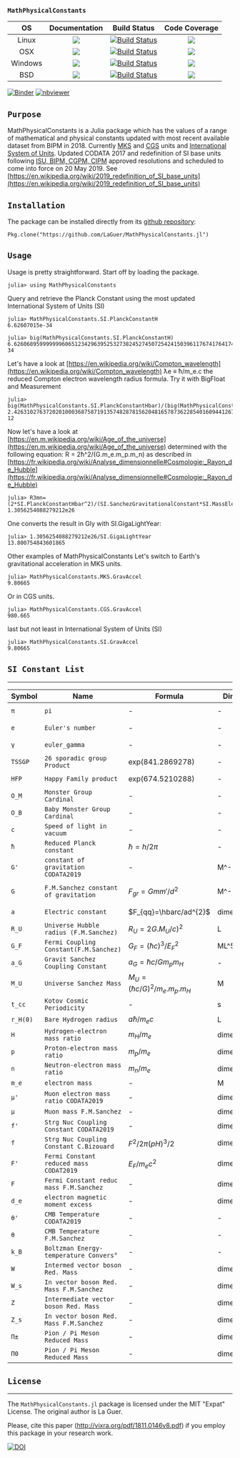 ### `MathPhysicalConstants`

| **OS**                                  |  **Documentation**                    | **Build Status**                          | **Code Coverage**               |
|:---------------------------------------:|:-------------------------------------:|:-----------------------------------------:|:-------------------------------:|
| Linux                                   |[![][docs-latest-img]][docs-latest-url]| [![Build Status][travis-img]][travis-url] | [![][codacy-img]][codacy-url]   |
| OSX                                     |[![][docs-latest-img]][docs-latest-url]| [![Build Status][travis-img]][travis-url] | [![][codecov-img]][codecov-url] |
| Windows                                 |[![][docs-latest-img]][docs-latest-url]| [![Build Status][appvey-img]][appvey-url] | [![][coveral-img]][coveral-url] |
| BSD                                     |[![][docs-latest-img]][docs-latest-url]| [![Build Status][cirrus-img]][cirrus-url] | [![][codecov-img]][codecov-url] |


[![Binder](https://mybinder.org/badge_logo.svg)](https://mybinder.org/v2/gh/LaGuer/MathPhysicalConstants.jl/master?urlpath=lab/tree/doc/MathPhysicalConstants.ipynb)
[![nbviewer](https://img.shields.io/badge/view%20on-nbviewer-brightgreen.svg)](https://nbviewer.jupyter.org/github/LaGuer/PrimeFinders/blob/master/PrimeFinders.ipynb)

## `Purpose`

MathPhysicalConstants is a Julia package which has the values of a range of mathematical and physical constants updated with most recent available dataset from BIPM in 2018. Currently [MKS](https://en.wikipedia.org/wiki/MKS_system_of_units) and [CGS](https://en.wikipedia.org/wiki/Centimetre%E2%80%93gram%E2%80%93second_system_of_units) units and [International System of Units](https://en.wikipedia.org/wiki/International_System_of_Units). Updated CODATA 2017 and redefinition of SI base units following [ISU, BIPM, CGPM, CIPM](https://www1.bipm.org/utils/common/pdf/CGPM-2018/26th-CGPM-Resolutions.pdf) approved resolutions and scheduled to come into force on 20 May 2019.
See [https://en.wikipedia.org/wiki/2019_redefinition_of_SI_base_units](https://en.wikipedia.org/wiki/2019_redefinition_of_SI_base_units)

## `Installation`

The package can be installed directly from its [github repository](https://github.com/LaGuer/MathPhysicalConstants.jl):

    Pkg.clone("https://github.com/LaGuer/MathPhysicalConstants.jl")

## `Usage`

Usage is pretty straightforward. Start off by loading the package.

    julia> using MathPhysicalConstants
    
Query and retrieve the Planck Constant using the most updated International System of Units (SI)    
    
    julia> MathPhysicalConstants.SI.PlanckConstantH
    6.62607015e-34
    
    julia> big(MathPhysicalConstants.SI.PlanckConstantH)
    6.62606895999999960651234296395253273824527450725424150396117674176417443843193e-34
    
Let's have a look at [https://en.wikipedia.org/wiki/Compton_wavelength](https://en.wikipedia.org/wiki/Compton_wavelength) ƛe ≡ ħ/m_e.c the reduced Compton electron wavelength radius formula. Try it with BigFloat and Measurement
    
    julia> big(MathPhysicalConstants.SI.PlanckConstantHbar)/(big(MathPhysicalConstants.SI.MassElectron)*big(MathPhysicalConstants.SI.SpeedOfLight))
    2.42631027637202010003687587191357482878156204816578736228540160944126721996979e-12
    
Now let's have a look at [https://en.m.wikipedia.org/wiki/Age_of_the_universe](https://en.m.wikipedia.org/wiki/Age_of_the_universe) determined with the following equation: R = 2ħ^2/(G.m_e.m_p.m_n)  as described in [https://fr.wikipedia.org/wiki/Analyse_dimensionnelle#Cosmologie:_Rayon_de_Hubble](https://fr.wikipedia.org/wiki/Analyse_dimensionnelle#Cosmologie:_Rayon_de_Hubble) 
    
    julia> R3mn=(2*SI.PlanckConstantHbar^2)/(SI.SanchezGravitationalConstant*SI.MassElectron*SI.MassProton*SI.MassNeutron)
    1.3056254088279212e26
    
One converts the result in Gly with SI.GigaLightYear:

    julia> 1.3056254088279212e26/SI.GigaLightYear
    13.800754843601865    
    
Other examples of MathPhysicalConstants
Let's switch to Earth's gravitational acceleration in MKS units.

    julia> MathPhysicalConstants.MKS.GravAccel
    9.80665

Or in CGS units.

    julia> MathPhysicalConstants.CGS.GravAccel
    980.665
    
last but not least in International System of Units (SI)
    
    julia> MathPhysicalConstants.SI.GravAccel
    9.80665
    

    
## `SI Constant List`
-------------

| Symbol  | Name                                  | Formula                  | Dimension      | Value              | Unit            |
| ------  | ----                                  | -------                  | ---------      | -----              | ----            |
| `π`     | `pi`                                  | -                        | -              | 3.1415926535897932 | `pure number`   |
| `e`     | `Euler's number`                      | -                        | -              | 2.7182817284590452 | `pure number`   |
| `γ`     | `euler_gamma`                         | -                        | -              | 0.5772156649015329 | `pure number`   |
| `TSSGP` | `26 sporadic group Product`           | exp(841.2869278)         | -              | 2.3241836455143e365| `pure number`   |
| `HFP`   | `Happy Family product`                | exp(674.5210288)         | -              | 8.7249055755086e292| `pure number`   |
| `O_M`   | `Monster Group Cardinal`              | -                        | -              | 8.080174248 × 10^53| `pure number`   |
| `O_B`   | `Baby Monster Group Cardinal`         | -                        | -              | 4.15478148 × 10^33 | `pure number`   |
| `c`     | `Speed of light in vacuum`            | -                        | -              | 2.99792458e8       | `m.s^-1`        |
| `ħ`     | `Reduced Planck constant`             | $\hbar=h/2\pi$           | -              | 1.054571800e-34    | `m^2 kg s^-1`   |
| `G'`    | `constant of gravitation CODATA2019`  | -                        | M^-1L^3T^-2    | 6.67408(31)e-11    | `m^3 kg^-1 s^-2`|
| `G`     | `F.M.Sanchez constant of gravitation` | $F_{gr}=Gmm'/ d^{2}$     | M^-1L^3T^-2    | 6.675453818e-11    | `m^3 kg^-1 s^-2`|
| `a`     | `Electric constant`                   | $F_{qq}=\hbarc/ad^{2}$   | dimensionless  | 137.035999139^-1   | `pure number`   |
| `R_U`   | `Universe Hubble radius (F.M.Sanchez)`| $R_U=2G.M_{U}/c)^{2}$    | L              | 1.3065e26          | `m`             |
| `G_F`   | `Fermi Coupling Constant(F.M.Sanchez)`| $G_F=(ħc)^3/E_{F}^{2}$   |   ML^5T^-2     | 1.4358509(7)e-62   | `J.m^3`         |
| `a_G`   | `Gravit Sanchez Coupling Constant`    | $a_G=ħc/Gm_pm_H$         | -              | 1.691936465e38     | `pure number`   |
| `M_U`   | `Universe Sanchez Mass`               |$M_U=(ħc/G)^2/m_e.m_p.m_H$| M              | 8.7936e52          | `kg`            |
| `t_cc`  | `Kotov Cosmic Periodicity`            | -                        | s              | 9600.061(2)        | `s`             |
|`r_H(0)` | `Bare Hydrogen radius`                |    $a\hbar/m_{e}c$       | L              | 5.291772103e-11    | `m`             |
| `H`     | `Hydrogen-electron mass ratio`        |    $m_H/m_e$             | dimensionless  | 1837.152645        | `m_e`           |
| `p`     | `Proton-electron mass ratio`          |    $m_p/m_e$             | dimensionless  | 1836.152672        | `m_e`           |
| `n`     | `Neutron-electron mass ratio`         |    $m_n/m_e$             | dimensionless  | 1838.683659        | `m_e`           |
| `m_e`   | `electron mass`                       | -                        | M              |9.10938356(11)e-31  | `kg`            |
| `μ'`    | `Muon electron mass ratio CODATA2019` | -                        | dimensionless  |206.7682826(41)     | `m_e`           |
| `μ`     | `Muon mass F.M.Sanchez`               | -                        | dimensionless  |206.7682869         | `m_e`           |
| `f'`    |`Strg Nuc Coupling Constant CODATA2019`| -                        | dimensionless  |1/0.1181(11)        | `pure number`   |
| `f`     |`Strg Nuc Coupling Constant C.Bizouard`|  $F^{2}/2\pi(pH)^{3}/2$  | dimensionless  |8.434502892         | `pure number`   |
| `F'`    |`Fermi Constant reduced mass CODAT2019`|     $E_{F}/m_{e}c^{2}$   | dimensionless  |573007.33(25)       | `pure number`   |
| `F`     |`Fermi Constant reduc mass F.M.Sanchez`| -                        | dimensionless  |573007.3652         | `pure number`   |
| `d_e`   |`electron magnetic moment excess`      | -                        | dimensionless  |1.00115965218091(26)| `pure number`   |
| `θ'`    |`CMB Temperature CODATA2019`           | -                        | -              |  2.7255(6) K       | `K`             |
| `θ`     |`CMB Temperature F.M.Sanchez`          | -                        | -              |  2.725820831 K     | `K`             |
| `k_B`   |`Boltzman Energy-temperature Convers°` | -                        | -              | 1.3806488e10-23    | `J K^-1`        |
| `W`     |`Intermed vector boson Red. Mass`      | -                        | dimensionless  | 157298(23)         | `pure number`   |
| `W_s`   |`In vector boson Red. Mass F.M.Sanchez`| -                        | dimensionless  | 157340             | `pure number`   |
| `Z`     |`Intermediate vector boson Red. Mass`  | -                        | dimensionless  | 178450.0(41)       | `pure number`   |
| `Z_s`   |`In vector boson Red. Mass F.M.Sanchez`| -                        | dimensionless  | 178452             | `pure number`   |
| `Π±`    |`Pion / Pi Meson Reduced Mass`         | -                        | dimensionless  | 273.13203(68)      | `pure number`   |
| `Π0`    |`Pion / Pi Meson Reduced Mass`         | -                        | dimensionless  | 264.1426(18)       | `pure number`   |

## `License`
-------

The `MathPhysicalConstants.jl` package is licensed under the MIT "Expat" License.  The
original author is La Guer.

Please, cite this paper (http://vixra.org/pdf/1811.0146v8.pdf) if you
employ this package in your research work.

[![DOI](https://zenodo.org/badge/DOI/10.5281/zenodo.2647701.svg)](https://doi.org/10.5281/zenodo.2647701)


[docs-latest-img]: https://img.shields.io/badge/docs-latest-blue.svg
[docs-latest-url]: https://LaGuer.github.io/MathPhysicalConstants.jl/latest/

[docs-stable-img]: https://img.shields.io/badge/docs-stable-blue.svg
[docs-stable-url]: https://LaGuer.github.io/MathPhysicalConstants.jl/stable/

[pkgeval-link]: http://pkg.julialang.org/?pkg=MathPhysicalConstants

[pkg-0.5-img]: http://pkg.julialang.org/badges/MathPhysicalConstants.0.5.svg
[pkg-0.5-url]: http://pkg.julialang.org/detail/MathPhysicalConstants.html
[pkg-0.6-img]: http://pkg.julialang.org/badges/MathPhysicalConstants.0.6.svg
[pkg-0.6-url]: http://pkg.julialang.org/detail/MathPhysicalConstants.html

[travis-img]: https://travis-ci.org/LaGuer/MathPhysicalConstants.jl.svg?branch=master
[travis-url]: https://travis-ci.org/LaGuer/MathPhysicalConstants.jl

[appvey-img]: https://ci.appveyor.com/api/projects/status/u8mg5dlhyb1vjcpe?svg=true
[appvey-url]: https://ci.appveyor.com/project/LaGuer/mathphysicalconstants-jl

[coveral-img]: https://coveralls.io/repos/github/LaGuer/MathPhysicalConstants.jl/badge.svg?branch=master
[coveral-url]: https://coveralls.io/github/LaGuer/MathPhysicalConstants.jl?branch=master

[codecov-img]: https://codecov.io/gh/LaGuer/MathPhysicalConstants.jl/branch/master/graph/badge.svg
[codecov-url]: https://codecov.io/gh/LaGuer/MathPhysicalConstants.jl

[codacy-img]: https://api.codacy.com/project/badge/Grade/d09dc8fca5df4abd96d4ba0758f2554c
[codacy-url]: https://www.codacy.com/app/LaGuer/MathPhysicalConstants.jl?utm_source=github.com&amp;utm_medium=referral&amp;utm_content=LaGuer/MathPhysicalConstants.jl&amp;utm_campaign=Badge_Grade

[cirrus-img]: https://api.cirrus-ci.com/github/LaGuer/MathPhysicalConstants.jl.svg
[cirrus-url]: https://cirrus-ci.com/github/LaGuer/MathPhysicalConstants.jl

[julobs-img]: https://juliaobserver.com/packages/MathPhysicalConstants
[julobs-url]: https://juliaobserver.com/packages/MathPhysicalConstants

[pkgeval-img]: http://pkg.julialang.org/badges/MathPhysicalConstants_0.6.svg
[pkgeval-url]: https://pkg.julialang.org/docs/MathPhysicalConstants/5uABA/0.0.5/
